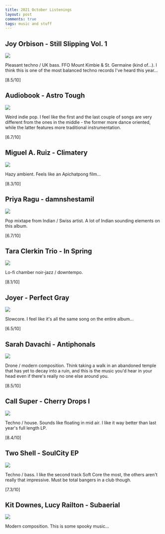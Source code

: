 ```yaml
---
title: 2021 October Listenings
layout: post
comments: true
tags: music and stuff
---
```


## Joy Orbison - Still Slipping Vol. 1

  ![](https://f4.bcbits.com/img/a3780752321_16.jpg)

  Pleasant techno / UK bass. FFO Mount Kimbie & St. Germaine (kind of...). I think this is one of the most balanced techno records I've heard this year...

  [8.5/10]

## Audiobook - Astro Tough

  ![](https://f4.bcbits.com/img/a2348048798_16.jpg)

  Weird indie pop. I feel like the first and the last couple of songs are very different from the ones in the middle - the former more dance oriented, while the latter features more traditional instrumentation.

  [6.7/10]

## Miguel A. Ruiz - Climatery

  ![](https://f4.bcbits.com/img/a1063488858_16.jpg)

  Hazy ambient. Feels like an Apichatpong film...

  [8.3/10]

## Priya Ragu - damnshestamil

  ![](https://www.nme.com/wp-content/uploads/2021/09/priya-rague-damnshestamil.jpg)

  Pop mixtape from Indian / Swiss artist. A lot of Indian sounding elements on this album.

  [6.7/10]

## Tara Clerkin Trio - In Spring

  ![](https://f4.bcbits.com/img/a4036176491_16.jpg)

  Lo-fi chamber noir-jazz / downtempo.

  [8.1/10]

## Joyer - Perfect Gray

  ![](https://f4.bcbits.com/img/a3007159989_16.jpg)

  Slowcore. I feel like it's all the same song on the entire album...

  [6.5/10]

## Sarah Davachi - Antiphonals

  ![](https://f4.bcbits.com/img/a4039785823_16.jpg)

  Drone / modern composition. Think taking a walk in an abandoned temple that has yet to decay into a ruin, and this is the music you'd hear in your head even if there's really no one else around you.

  [8.5/10]

## Call Super - Cherry Drops I

  ![](https://f4.bcbits.com/img/a0849479265_16.jpg)

  Techno / house. Sounds like floating in mid air. I like it way better than last year's full length LP.

  [8.4/10]

## Two Shell - SoulCity EP

  ![](https://f4.bcbits.com/img/a1886135320_16.jpg)

  Techno / bass. I like the second track Soft Core the most, the others aren't really that impressive. Must be total bangers in a club though.

  [7.3/10]

## Kit Downes, Lucy Railton - Subaerial

  ![](https://f4.bcbits.com/img/a1357394912_16.jpg)

  Modern composition. This is some spooky music...
